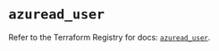 # `azuread_user`

Refer to the Terraform Registry for docs: [`azuread_user`](https://registry.terraform.io/providers/hashicorp/azuread/3.6.0/docs/resources/user).
